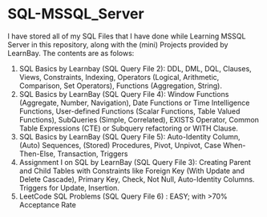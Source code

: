 # SQL-MSSQL_Server
I have stored all of my SQL Files that I have done while Learning MSSQL Server in this repository, along with the (mini) Projects provided by LearnBay. The contents are as folows:
1. SQL Basics by Learnbay (SQL Query File 2): DDL, DML, DQL, Clauses, Views, Constraints, Indexing, Operators (Logical, Arithmetic, Comparison, Set Operators), Functions (Aggregation, String).
2. SQL Basics by LearnBay (SQL Query File 4): Window Functions (Aggregate, Number, Navigation), Date Functions or Time Intelligence Functions, User-defined Functions (Scalar Functions, Table Valued Functions), SubQueries (Simple, Correlated), EXISTS Operator, Common Table Expressions (CTE) or Subquery refactoring or WITH Clause.
3. SQL Basics by LearnBay (SQL Query File 5): Auto-Identity Column, (Auto) Sequences, (Stored) Procedures, Pivot, Unpivot, Case When-Then-Else, Transaction, Triggers
4. Assignment I on SQL by LearnBay (SQL Query File 3): Creating Parent and Child Tables with Constraints like Foreign Key (With Update and Delete Cascade), Primary Key, Check, Not Null, Auto-Identity Columns. Triggers for Update, Insertion. 
5. LeetCode SQL Problems (SQL Query File 6) : EASY; with >70% Acceptance Rate
